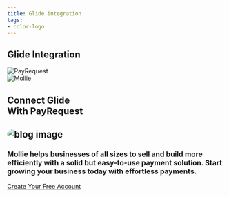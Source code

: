 ```yaml
---
title: Glide integration
tags:
- color-logo
---
```


<section class="breadcrumb-area">
         <div class="breadcrumb-shape"></div>
         <div class="container">
            <div class="row">
               <div class="col-lg-12">
                  <div class="breadcrumb-inn">
                     <div class="section-title wow fadeInUp" data-wow-duration="1s" data-wow-delay="0.3s" style="visibility: visible; animation-duration: 1s; animation-delay: 0.3s; animation-name: fadeInUp;">
                        <h2>Glide <span>Integration</span></h2>
                     </div>
                  </div>
               </div>
            </div>
         </div>
</section>

<section class="about-page-section section_100">
         <div class="container">
            <div class="row" style="
    margin-bottom: 20px;
">
               <div class="col-lg-4 col-md-12"></div>
               <div class="col-lg-2 col-md-4">
                  <img srcset="https://pbs.twimg.com/profile_images/1163820898475839488/3AfhxxDu.jpg" sizes="100%" alt="PayRequest" style="margin: 0 auto;max-width: 100px;">
               </div>
               
<div class="col-lg-1 col-md-1">
<i class="fa fa-plus" style="margin-top: 50px;font-size: 20px;" aria-hidden="true"></i>
</div>
               
<div class="col-lg-2 col-md-4">
                  <img sizes="100%" alt="Mollie" style="margin: 0 auto;max-width: 100px;" src="https://pbs.twimg.com/profile_images/1339736957392461826/BP3Ail7n_400x400.jpg">
               </div>
               <div class="col-lg-2 col-md-12"></div>
</div>


<div class="row">
               <div class="col-lg-12">
                  <div class="section-title wow fadeInUp" data-wow-duration="1s" data-wow-delay="0.3s" style="visibility: visible; animation-duration: 1s; animation-delay: 0.3s; animation-name: fadeInUp;">
                     <h2>Connect Glide<br>With 
<span>PayRequest</span>

</h2>
                  </div>
               </div>
            </div>
            <div class="row align-items-center">
               <div class="col-lg-5 lg-1">
                  <div class="about-page-left wow fadeInLeft" data-wow-duration="1s" data-wow-delay="0.5s" style="visibility: visible; animation-duration: 1s; animation-delay: 0.5s; animation-name: fadeInLeft;">
                     <h2 class="mr-5"><div class="">
                        <img src="https://i.imgur.com/FKyMY6O.png" alt="blog image" style="
    border-radius: 20px;
">
                     </div></h2>
                  </div>
               </div>
               <div class="col-lg-6">
                  <div class="about-page-text wow fadeInRight" data-wow-duration="1s" data-wow-delay="0.6s" style="visibility: visible; animation-duration: 1s; animation-delay: 0.6s; animation-name: fadeInRight;">
                     <h3>Mollie helps businesses of all sizes to sell and build more efficiently with a solid but easy-to-use payment solution. Start growing your business today with effortless payments.


</h3>
<a href="https://dashboard.payrequest.io/dashboard" class="theme-btn mt-4"> Create Your Free Account<span class="fa fa-chevron-right" aria-hidden="true"></span></a>
                     
</div>
</div>
</div>
</div>
</section>